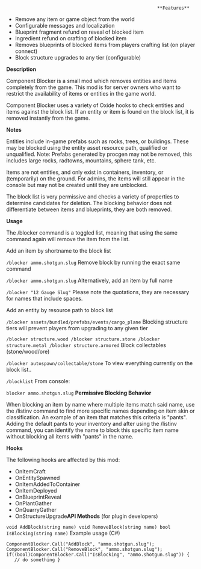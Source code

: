 															**Features** 


* Remove any item or game object from the world
* Configurable messages and localization
* Blueprint fragment refund on reveal of blocked item
* Ingredient refund on crafting of blocked item
* Removes blueprints of blocked items from players crafting list (on player connect)
* Block structure upgrades to any tier (configurable)

**Description** 

Component Blocker is a small mod which removes entities and items completely from the game.  This mod is for server owners who want to restrict the availability of items or entities in the game world.

Component Blocker uses a variety of Oxide hooks to check entities and items against the block list.  If an entity or item is found on the block list, it is removed instantly from the game.

**Notes** 

Entities include in-game prefabs such as rocks, trees, or buildings.   These may be blocked using the entity asset resource path, qualified or unqualified.  Note: Prefabs generated by procgen may not be removed, this includes large rocks, radtowns, mountains, sphere tank, etc.

Items are not entities, and only exist in containers, inventory, or (temporarily) on the ground.  For admins, the items will still appear in the console but may not be created until they are unblocked.

The block list is very permissive and checks a variety of properties to determine candidates for deletion.  The blocking behavior does not differentiate between items and blueprints, they are both removed.

**Usage** 

The /blocker command is a toggled list, meaning that using the same command again will remove the item from the list.

Add an item by shortname to the block list
		
``/blocker ammo.shotgun.slug``
Remove block by running the exact same command
		
``/blocker ammo.shotgun.slug``
Alternatively, add an item by full name
		
``/blocker "12 Gauge Slug"``
Please note the quotations, they are necessary for names that include spaces.

Add an entity by resource path to block list
		
``/blocker assets/bundled/prefabs/events/cargo_plane``
Blocking structure tiers will prevent players from upgrading to any given tier
		
``/blocker structure.wood
/blocker structure.stone
/blocker structure.metal
/blocker structure.armored``
Block collectables (stone/wood/ore)
		
``/blocker autospawn/collectable/stone``
To view everything currently on the block list..
		
``/blocklist``
From console:
		
``blocker ammo.shotgun.slug``
**Permissive Blocking Behavior** 

When blocking an item by name where multiple items match said name, use the /listinv command to find more specific names depending on item skin or classification.  An example of an item that matches this criteria is "pants".  Adding the default pants to your inventory and after using the /listinv command, you can identify the name to block this specific item name without blocking all items with "pants" in the name.

**Hooks** 

The following hooks are affected by this mod:

* OnItemCraft
* OnEntitySpawned
* OnItemAddedToContainer
* OnItemDeployed
* OnBlueprintReveal
* OnPlantGather
* OnQuarryGather
* OnStructureUpgrade**API Methods**  (for plugin developers)
		
``void AddBlock(string name)
void RemoveBlock(string name)
bool IsBlocking(string name)``
Example usage (C#)
		
``ComponentBlocker.Call("AddBlock", "ammo.shotgun.slug");
ComponentBlocker.Call("RemoveBlock", "ammo.shotgun.slug");
if((bool)ComponentBlocker.Call("IsBlocking", "ammo.shotgun.slug")) {
     // do something
}``
					
